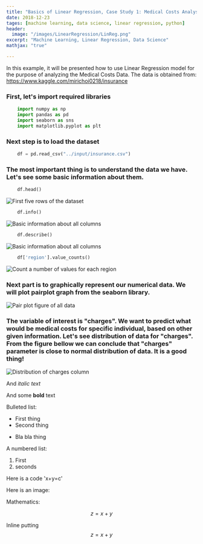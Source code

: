 ```yaml
---
title: "Basics of Linear Regression, Case Study 1: Medical Costs Analysis"
date: 2018-12-23
tages: [machine learning, data science, linear regression, python]
header:
  image: "/images/LinearRegression/LinReg.png"
excerpt: "Machine Learning, Linear Regression, Data Science"
mathjax: "true"

---
```


In this example, it will be presented how to use Linear Regression model for the purpose of analyzing the Medical Costs Data. The data is obtained from: https://www.kaggle.com/mirichoi0218/insurance

### First, let's import required libraries

```python
    import numpy as np
    import pandas as pd
    import seaborn as sns
    import matplotlib.pyplot as plt
```

### Next step is to load the dataset

```python
    df = pd.read_csv("../input/insurance.csv")
```

### The most important thing is to understand the data we have. Let's see some basic information about them.

```python
    df.head()
```
<img src="{{ site.url }}{{ site.baseurl }}/images/LinearRegression/dfHead.png" alt="First five rows of the dataset">

```python
    df.info()
```
<img src="{{ site.url }}{{ site.baseurl }}/images/LinearRegression/dfInfo.png" alt="Basic information about all columns">

```python
    df.describe()
```
<img src="{{ site.url }}{{ site.baseurl }}/images/LinearRegression/dfDescribe.png" alt="Basic information about all columns">

```python
    df['region'].value_counts()
```
<img src="{{ site.url }}{{ site.baseurl }}/images/LinearRegression/dfRegion.png" alt="Count a number of values for each region">


### Next part is to graphically represent our numerical data. We will plot pairplot graph from the seaborn library.

<img src="{{ site.url }}{{ site.baseurl }}/images/LinearRegression/PairPlot.png" alt="Pair plot figure of all data">


### The variable of interest is "charges". We want to predict what would be medical costs for specific individual, based on other given information. Let's see distribution of data for "charges". From the figure bellow we can conclude that "charges" parameter is close to normal distribution of data. It is a good thing!

<img src="{{ site.url }}{{ site.baseurl }}/images/LinearRegression/distplot.png" alt="Distribution of charges column">




And *italic text*

And some **bold** text

Bulleted list:

* First thing
* Second thing
- Bla bla thing

A numbered list:

1. First
2. seconds




Here is a code 'x+y=c'

Here is an image:



Mathematics:

$$ z=x+y $$

Inline putting $$ z=x+y $$
